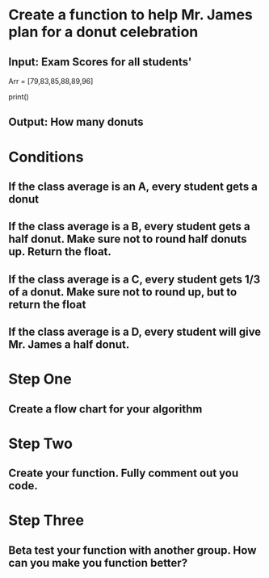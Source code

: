# Create a function to help Mr. James plan for a donut celebration
## Input: Exam Scores for all students'

Arr = [79,83,85,88,89,96]

print()
## Output: How many donuts

# Conditions
## If the class average is an A, every student gets a donut
## If the class average is a B, every student gets a half donut. Make sure not to round half donuts up. Return the float.
## If the class average is a C, every student gets 1/3 of a donut. Make sure not to round up, but to return the float
## If the class average is a D, every student will give Mr. James a half donut.


# Step One
## Create a flow chart for your algorithm

# Step Two
## Create your function. Fully comment out you code.

# Step Three
## Beta test your function with another group. How can you make you function better?
